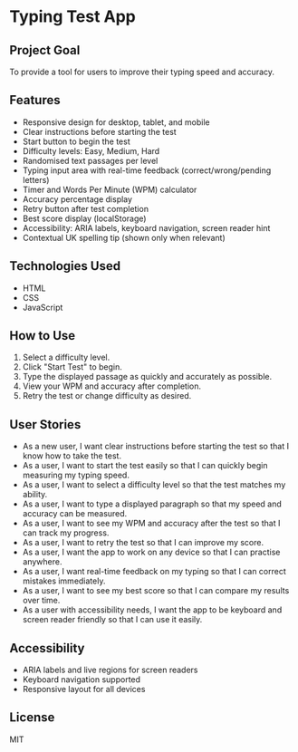 
# Typing Test App

## Project Goal

To provide a tool for users to improve their typing speed and accuracy.

## Features

- Responsive design for desktop, tablet, and mobile
- Clear instructions before starting the test
- Start button to begin the test
- Difficulty levels: Easy, Medium, Hard
- Randomised text passages per level
- Typing input area with real-time feedback (correct/wrong/pending letters)
- Timer and Words Per Minute (WPM) calculator
- Accuracy percentage display
- Retry button after test completion
- Best score display (localStorage)
- Accessibility: ARIA labels, keyboard navigation, screen reader hint
- Contextual UK spelling tip (shown only when relevant)

## Technologies Used

- HTML
- CSS
- JavaScript

## How to Use

1. Select a difficulty level.
2. Click "Start Test" to begin.
3. Type the displayed passage as quickly and accurately as possible.
4. View your WPM and accuracy after completion.
5. Retry the test or change difficulty as desired.

## User Stories

- As a new user, I want clear instructions before starting the test so that I know how to take the test.
- As a user, I want to start the test easily so that I can quickly begin measuring my typing speed.
- As a user, I want to select a difficulty level so that the test matches my ability.
- As a user, I want to type a displayed paragraph so that my speed and accuracy can be measured.
- As a user, I want to see my WPM and accuracy after the test so that I can track my progress.
- As a user, I want to retry the test so that I can improve my score.
- As a user, I want the app to work on any device so that I can practise anywhere.
- As a user, I want real-time feedback on my typing so that I can correct mistakes immediately.
- As a user, I want to see my best score so that I can compare my results over time.
- As a user with accessibility needs, I want the app to be keyboard and screen reader friendly so that I can use it easily.

## Accessibility

- ARIA labels and live regions for screen readers
- Keyboard navigation supported
- Responsive layout for all devices

## License

MIT
